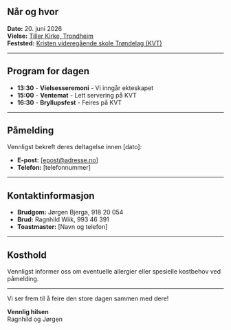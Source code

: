 ## Når og hvor
**Dato:** 20. juni 2026  
**Vielse:** [Tiller Kirke, Trondheim](https://maps.app.goo.gl/hkfsY3ov8hinKprd8)  
**Feststed:** [Kristen videregående skole Trøndelag (KVT)](https://maps.app.goo.gl/5hSVWrSvvbdmmyWz8)  

---

## Program for dagen
- **13:30** - **Vielsesseremoni** - Vi inngår ekteskapet
- **15:00** - **Ventemat** - Lett servering på KVT
- **16:30** - **Bryllupsfest** - Feires på KVT

---

## Påmelding
Vennligst bekreft deres deltagelse innen [dato]:
- **E-post:** [epost@adresse.no] 
- **Telefon:** [telefonnummer]

---

## Kontaktinformasjon
- **Brudgom:** Jørgen Bjerga, 918 20 054
- **Brud:** Ragnhild Wiik, 993 46 391  
- **Toastmaster:** [Navn og telefon]

---

## Kosthold
Vennligst informer oss om eventuelle allergier eller spesielle kostbehov ved påmelding.

---

Vi ser frem til å feire den store dagen sammen med dere!

**Vennlig hilsen**  
Ragnhild og Jørgen
